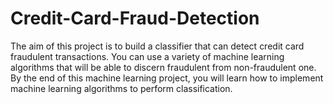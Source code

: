 # Credit-Card-Fraud-Detection

  The aim of this project is to build a classifier that can detect credit card fraudulent
transactions. You can use a variety of machine learning algorithms that will be
able to discern fraudulent from non-fraudulent one. By the end of this machine
learning project, you will learn how to implement machine learning algorithms to
perform classification.
